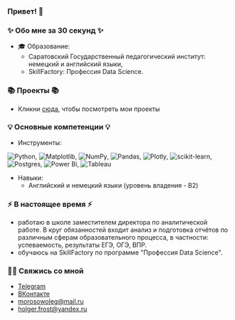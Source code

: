 ### Привет! 👋

### ✨ Обо мне за 30 секунд ✨ 
* 🎓 Образование:
  - Саратовский Государственный педагогический институт: немецкий и английский языки,
  - SkillFactory: Профессия Data Science.
  
### 📚 Проекты 📚

* Кликни [сюда](https://github.com/MorozovOV/morosowoleg/tree/projects), чтобы посмотреть мои проекты

### 💡 Основные компетенции 💡
- Инструменты:

![Python](https://img.shields.io/badge/python-3670A0?style=for-the-badge&logo=python&logoColor=ffdd54), ![Matplotlib](https://img.shields.io/badge/Matplotlib-%23ffffff.svg?style=for-the-badge&logo=Matplotlib&logoColor=black), ![NumPy](https://img.shields.io/badge/numpy-%23013243.svg?style=for-the-badge&logo=numpy&logoColor=white), ![Pandas](https://img.shields.io/badge/pandas-%23150458.svg?style=for-the-badge&logo=pandas&logoColor=white), ![Plotly](https://img.shields.io/badge/Plotly-%233F4F75.svg?style=for-the-badge&logo=plotly&logoColor=white), ![scikit-learn](https://img.shields.io/badge/scikit--learn-%23F7931E.svg?style=for-the-badge&logo=scikit-learn&logoColor=white), ![Postgres](https://img.shields.io/badge/postgres-%23316192.svg?style=for-the-badge&logo=postgresql&logoColor=white), ![Power Bi](https://img.shields.io/badge/power_bi-F2C811?style=for-the-badge&logo=powerbi&logoColor=black), ![Tableau](https://xmldatafeed.com/wp-content/uploads/2023/07/39.gif)

- Навыки:
    * Английский и немецкий языки (уровень владения - B2) 
    

### ⚡️ В настоящее время ⚡️
- работаю в школе заместителем директора по аналитической работе. В круг обязанностей входит анализ и подготовка отчётов по различным сферам образовательного процесса, в частности: успеваемость, результаты ЕГЭ, ОГЭ, ВПР.
- обучаюсь на SkillFactory по программе "Профессия Data Science".

### 🙌🏻 Свяжись со мной
- [Telegram](https://t.me/holger_frost)
- [ВКонтакте](https://vk.com/holger_frost)
- morosowoleg@mail.ru
- holger.frost@yandex.ru
